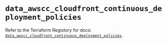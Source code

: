 # `data_awscc_cloudfront_continuous_deployment_policies`

Refer to the Terraform Registory for docs: [`data_awscc_cloudfront_continuous_deployment_policies`](https://registry.terraform.io/providers/hashicorp/awscc/0.70.0/docs/data-sources/cloudfront_continuous_deployment_policies).
